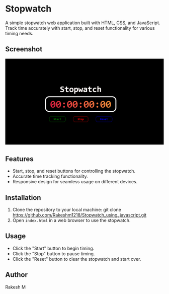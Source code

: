 # Stopwatch

A simple stopwatch web application built with HTML, CSS, and JavaScript. Track time accurately with start, stop, and reset functionality for various timing needs.

## Screenshot

![stopwatch](<screenshot/Screenshot 2024-05-05 151749.png>)

## Features

- Start, stop, and reset buttons for controlling the stopwatch.
- Accurate time tracking functionality.
- Responsive design for seamless usage on different devices.

## Installation

1. Clone the repository to your local machine:
   git clone https://github.com/Rakeshm1218/Stopwatch_using_javascript.git
2. Open `index.html` in a web browser to use the stopwatch.

## Usage

- Click the "Start" button to begin timing.
- Click the "Stop" button to pause timing.
- Click the "Reset" button to clear the stopwatch and start over.

## Author
Rakesh M

